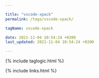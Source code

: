 ```yaml
---

title: "vscode-xpack"
permalink: /tags/vscode-xpack/

tagName: vscode-xpack

date: 2021-11-04 10:54:24 +0200
last_updated: 2021-11-04 10:54:24 +0200

---
```


{% include taglogic.html %}

{% include links.html %}
